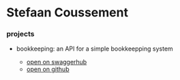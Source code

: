 # Stefaan Coussement

<script type="text/javascript" src="https://platform.linkedin.com/badges/js/profile.js" async defer></script>

### projects

- bookkeeping: an API for a simple bookkeepping system

  - [open on swaggerhub](https://app.swaggerhub.com/apis/stefaanc/bookkeeping/v1)
  - [open on github](https://github.com/stefaanc/bookkeeping)
